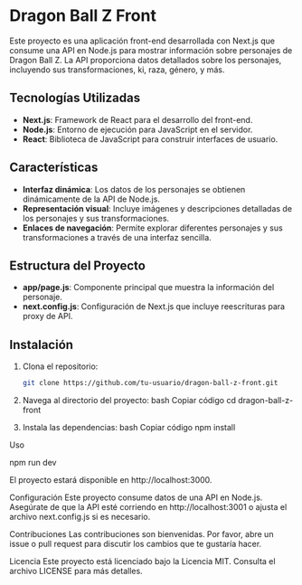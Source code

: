 # Dragon Ball Z Front

Este proyecto es una aplicación front-end desarrollada con Next.js que consume una API en Node.js para mostrar información sobre personajes de Dragon Ball Z. La API proporciona datos detallados sobre los personajes, incluyendo sus transformaciones, ki, raza, género, y más.

## Tecnologías Utilizadas

- **Next.js**: Framework de React para el desarrollo del front-end.
- **Node.js**: Entorno de ejecución para JavaScript en el servidor.
- **React**: Biblioteca de JavaScript para construir interfaces de usuario.

## Características

- **Interfaz dinámica**: Los datos de los personajes se obtienen dinámicamente de la API de Node.js.
- **Representación visual**: Incluye imágenes y descripciones detalladas de los personajes y sus transformaciones.
- **Enlaces de navegación**: Permite explorar diferentes personajes y sus transformaciones a través de una interfaz sencilla.

## Estructura del Proyecto

- **app/page.js**: Componente principal que muestra la información del personaje.
- **next.config.js**: Configuración de Next.js que incluye reescrituras para proxy de API.

## Instalación

1. Clona el repositorio:
   ```bash
   git clone https://github.com/tu-usuario/dragon-ball-z-front.git

2. Navega al directorio del proyecto:
bash
Copiar código
cd dragon-ball-z-front

3. Instala las dependencias:
bash
Copiar código
npm install

Uso

npm run dev

El proyecto estará disponible en http://localhost:3000.

Configuración
Este proyecto consume datos de una API en Node.js. Asegúrate de que la API esté corriendo en http://localhost:3001 o ajusta el archivo next.config.js si es necesario.

Contribuciones
Las contribuciones son bienvenidas. Por favor, abre un issue o pull request para discutir los cambios que te gustaría hacer.

Licencia
Este proyecto está licenciado bajo la Licencia MIT. Consulta el archivo LICENSE para más detalles.